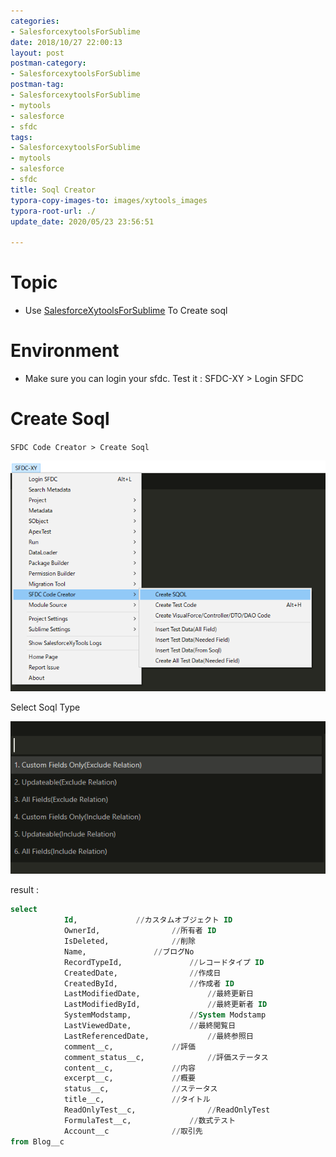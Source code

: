 ```yaml
---
categories:
- SalesforcexytoolsForSublime
date: 2018/10/27 22:00:13
layout: post
postman-category:
- SalesforcexytoolsForSublime
postman-tag:
- SalesforcexytoolsForSublime
- mytools
- salesforce
- sfdc
tags:
- SalesforcexytoolsForSublime
- mytools
- salesforce
- sfdc
title: Soql Creator
typora-copy-images-to: images/xytools_images
typora-root-url: ./
update_date: 2020/05/23 23:56:51

---
```


# Topic

* Use [SalesforceXytoolsForSublime](http://salesforcexytools.com/categories/SalesforcexytoolsForSublime/) To Create soql

# Environment

- Make sure you can login your sfdc. Test it : SFDC-XY > Login SFDC


# Create Soql

`SFDC Code Creator > Create Soql`

![1540459992691](/images/xytools_images/1540459992691.png)

Select Soql Type

![1540460017305](/images/xytools_images/1540460017305.png)



result :

```sql
select 
			Id,				//カスタムオブジェクト ID
			OwnerId,				//所有者 ID
			IsDeleted,				//削除
			Name,				//ブログNo
			RecordTypeId,				//レコードタイプ ID
			CreatedDate,				//作成日
			CreatedById,				//作成者 ID
			LastModifiedDate,				//最終更新日
			LastModifiedById,				//最終更新者 ID
			SystemModstamp,				//System Modstamp
			LastViewedDate,				//最終閲覧日
			LastReferencedDate,				//最終参照日
			comment__c,				//評価
			comment_status__c,				//評価ステータス
			content__c,				//内容
			excerpt__c,				//概要
			status__c,				//ステータス
			title__c,				//タイトル
			ReadOnlyTest__c,				//ReadOnlyTest
			FormulaTest__c,				//数式テスト
			Account__c				//取引先
from Blog__c

```